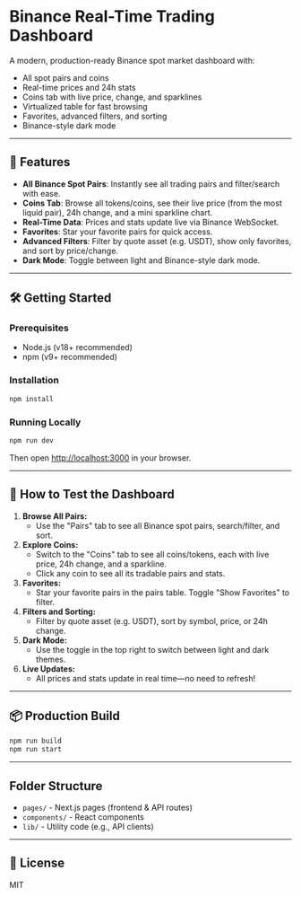 # Binance Real-Time Trading Dashboard

A modern, production-ready Binance spot market dashboard with:
- All spot pairs and coins
- Real-time prices and 24h stats
- Coins tab with live price, change, and sparklines
- Virtualized table for fast browsing
- Favorites, advanced filters, and sorting
- Binance-style dark mode

---

## 🚀 Features
- **All Binance Spot Pairs**: Instantly see all trading pairs and filter/search with ease.
- **Coins Tab**: Browse all tokens/coins, see their live price (from the most liquid pair), 24h change, and a mini sparkline chart.
- **Real-Time Data**: Prices and stats update live via Binance WebSocket.
- **Favorites**: Star your favorite pairs for quick access.
- **Advanced Filters**: Filter by quote asset (e.g. USDT), show only favorites, and sort by price/change.
- **Dark Mode**: Toggle between light and Binance-style dark mode.

---

## 🛠️ Getting Started

### Prerequisites
- Node.js (v18+ recommended)
- npm (v9+ recommended)

### Installation
```bash
npm install
```

### Running Locally
```bash
npm run dev
```
Then open [http://localhost:3000](http://localhost:3000) in your browser.

---

## 🧪 How to Test the Dashboard

1. **Browse All Pairs:**
   - Use the "Pairs" tab to see all Binance spot pairs, search/filter, and sort.
2. **Explore Coins:**
   - Switch to the "Coins" tab to see all coins/tokens, each with live price, 24h change, and a sparkline.
   - Click any coin to see all its tradable pairs and stats.
3. **Favorites:**
   - Star your favorite pairs in the pairs table. Toggle "Show Favorites" to filter.
4. **Filters and Sorting:**
   - Filter by quote asset (e.g. USDT), sort by symbol, price, or 24h change.
5. **Dark Mode:**
   - Use the toggle in the top right to switch between light and dark themes.
6. **Live Updates:**
   - All prices and stats update in real time—no need to refresh!

---

## 📦 Production Build
```bash
npm run build
npm run start
```

---

## Folder Structure
- `pages/` - Next.js pages (frontend & API routes)
- `components/` - React components
- `lib/` - Utility code (e.g., API clients)

---

## 📝 License
MIT
